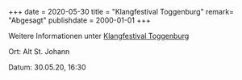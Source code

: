 +++
date = 2020-05-30
title = "Klangfestival Toggenburg"
remark= "Abgesagt"
publishdate = 2000-01-01
+++

Weitere Informationen unter [Klangfestival Toggenburg](https://klangwelt.swiss/de/klangfestival/konzertprogramm/am-unbekannten-ende-europas.html)

Ort: Alt St. Johann

Datum: 30.05.20, 16:30
